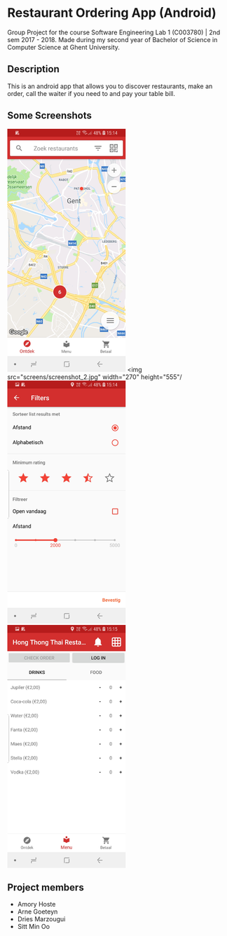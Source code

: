 # Restaurant Ordering App (Android)
Group Project for the course Software Engineering Lab 1 (C003780) | 2nd sem 2017 - 2018. Made during my second year of Bachelor of Science in Computer Science at Ghent University.

## Description
This is an android app that allows you to discover restaurants, make an order, call the waiter if you need to and pay your table bill.

## Some Screenshots
<img src="screens/screenshot_1.jpg" width="270" height="555"/>  <img src="screens/screenshot_2.jpg" width="270" height="555"/  <img src="screens/screenshot_3.jpg" width="270" height="555"/>  <img src="screens/screenshot_4.jpg" width="270" height="555"/>

## Project members
- Amory Hoste
- Arne Goeteyn
- Dries Marzougui
- Sitt Min Oo
